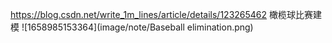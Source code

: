 https://blog.csdn.net/write_1m_lines/article/details/123265462
橄榄球比赛建模
![1658985153364](image/note/Baseball elimination.png)
